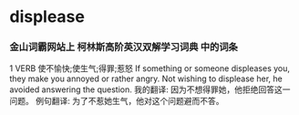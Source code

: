 # displease
### 金山词霸网站上 柯林斯高阶英汉双解学习词典 中的词条
1
VERB 使不愉快;使生气;得罪;惹怒 If something or someone displeases you, they make you annoyed or rather angry.
Not wishing to displease her, he avoided answering the question.
我的翻译: 因为不想得罪她，他拒绝回答这一问题。
例句翻译: 为了不惹她生气，他对这个问题避而不答。